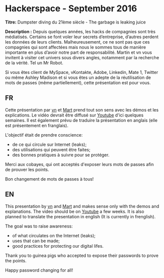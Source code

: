# Hackerspace - September 2016

**Titre:** Dumpster diving du 21ème siècle - The garbage is leaking juice

**Description :** Depuis quelques années, les hacks de compagnies sont très médiatisés. Certains se font voler leur secrets d’entreprise, d’autres perdent les données de leurs clients. Malheureusement, ce ne sont pas que ces compagnies qui sont affectées mais nous le sommes tous de manière importante en plus d’avoir notre part de responsabilité. Martin et vn vous invitent à visiter cet univers sous divers angles, notamment par la recherche de la vérité. Tel un Mr Robot.

Si vous êtes client de MySpace, vKontakte, Adobe, Linkedin, Mate 1, Twitter ou même Ashley Madison et si vous êtes un adepte de la réutilisation de mots de passes (même partiellement), cette présentation est pour vous.


## FR

Cette présentation par [vn](https://twitter.com/sys6x) et [Mart](https://ca.linkedin.com/in/mdube22) prend tout son sens avec les démos et les explications. Le vidéo devrait être diffusé sur [Youtube](https://www.youtube.com/user/hackfestca) d'ici quelques semaines. Il est également prévu de traduire la présentation en anglais (elle est présentement en franglais). 

L'objectif était de prendre conscience:
 - de ce qui circule sur Internet (leaks);
 - des utilisations qui peuvent être faites;
 - des bonnes pratiques à suivre pour se protéger.

Merci aux cobayes, qui ont acceptés d'exposer leurs mots de passes afin de prouver les points.

Bon changement de mots de passes à tous!


## EN

This presentation by [vn](https://twitter.com/sys6x) and [Mart](https://ca.linkedin.com/in/mdube22) and makes sense only with the demos and explanations. The video should be on [Youtube](https://www.youtube.com/user/hackfestca) a few weeks. It is also planned to translate the presentation in english (It is currently in frenglish). 

The goal was to raise awareness:
 - of what circulates on the Internet (leaks);
 - uses that can be made;
 - good practices for protecting our digital lifes.

Thank you to guinea pigs who accepted to expose their passwords to prove the points.

Happy password changing for all!
